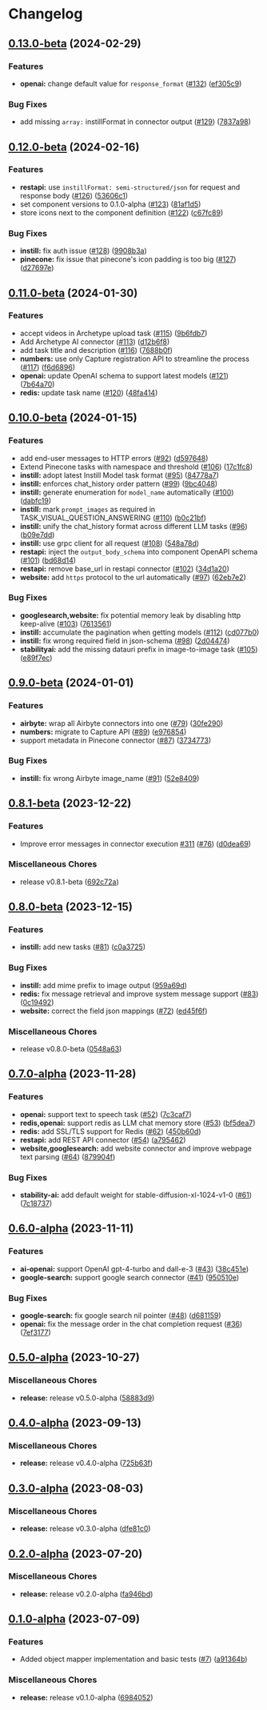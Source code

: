 # Changelog

## [0.13.0-beta](https://github.com/instill-ai/connector/compare/v0.12.0-beta...v0.13.0-beta) (2024-02-29)


### Features

* **openai:** change default value for `response_format` ([#132](https://github.com/instill-ai/connector/issues/132)) ([ef305c9](https://github.com/instill-ai/connector/commit/ef305c9c9ee36fd0a661843d461cbe348adc2ebe))


### Bug Fixes

* add missing `array:` instillFormat in connector output ([#129](https://github.com/instill-ai/connector/issues/129)) ([7837a98](https://github.com/instill-ai/connector/commit/7837a987cb3d50c5c9d20f01bba9bc3dd5f41253))

## [0.12.0-beta](https://github.com/instill-ai/connector/compare/v0.11.0-beta...v0.12.0-beta) (2024-02-16)


### Features

* **restapi:** use `instillFormat: semi-structured/json` for request and response body ([#126](https://github.com/instill-ai/connector/issues/126)) ([53606c1](https://github.com/instill-ai/connector/commit/53606c1d02aa0d5df18da867024a61f9f25e039a))
* set component versions to 0.1.0-alpha ([#123](https://github.com/instill-ai/connector/issues/123)) ([81af1d5](https://github.com/instill-ai/connector/commit/81af1d5942312c016028ad6b4c3054064a025db6))
* store icons next to the component definition ([#122](https://github.com/instill-ai/connector/issues/122)) ([c67fc89](https://github.com/instill-ai/connector/commit/c67fc89b43bccaf928d75f8c1cfab541a3456f86))


### Bug Fixes

* **instill:** fix auth issue ([#128](https://github.com/instill-ai/connector/issues/128)) ([9908b3a](https://github.com/instill-ai/connector/commit/9908b3ac2880207126ff0ae2c57e1abb619ab882))
* **pinecone:** fix issue that pinecone's icon padding is too big ([#127](https://github.com/instill-ai/connector/issues/127)) ([d27697e](https://github.com/instill-ai/connector/commit/d27697e4449c258bd3f7212cf1c551d0f3b01261))

## [0.11.0-beta](https://github.com/instill-ai/connector/compare/v0.10.0-beta...v0.11.0-beta) (2024-01-30)


### Features

* accept videos in Archetype upload task  ([#115](https://github.com/instill-ai/connector/issues/115)) ([9b6fdb7](https://github.com/instill-ai/connector/commit/9b6fdb7f9fee8b2eeacafad13855e75a79061c37))
* Add Archetype AI connector  ([#113](https://github.com/instill-ai/connector/issues/113)) ([d12b6f8](https://github.com/instill-ai/connector/commit/d12b6f8af48f9b88a2bed827cac630b5628f6992))
* add task title and description ([#116](https://github.com/instill-ai/connector/issues/116)) ([7688b0f](https://github.com/instill-ai/connector/commit/7688b0f3c8e5e65ae62fe61b21149db9bfb5d86b))
* **numbers:** use only Capture registration API to streamline the process ([#117](https://github.com/instill-ai/connector/issues/117)) ([f6d6896](https://github.com/instill-ai/connector/commit/f6d68968f8d9fc5cfb6e102167b96250dd75e340))
* **openai:** update OpenAI schema to support latest models ([#121](https://github.com/instill-ai/connector/issues/121)) ([7b64a70](https://github.com/instill-ai/connector/commit/7b64a702bd35bfa302b6a5c151f7455b49f1a967))
* **redis:** update task name ([#120](https://github.com/instill-ai/connector/issues/120)) ([48fa414](https://github.com/instill-ai/connector/commit/48fa414e611228b3d7c073071f1d74a67fa1f92c))

## [0.10.0-beta](https://github.com/instill-ai/connector/compare/v0.9.0-beta...v0.10.0-beta) (2024-01-15)


### Features

* add end-user messages to HTTP errors ([#92](https://github.com/instill-ai/connector/issues/92)) ([d597648](https://github.com/instill-ai/connector/commit/d597648972b4eda8216948f24eaa4b09f490c7df))
* Extend Pinecone tasks with namespace and threshold ([#106](https://github.com/instill-ai/connector/issues/106)) ([17c1fc8](https://github.com/instill-ai/connector/commit/17c1fc86cdab8b76fb973fb0c1e3e02d26908a7c))
* **instill:** adopt latest Instill Model task format ([#95](https://github.com/instill-ai/connector/issues/95)) ([84778a7](https://github.com/instill-ai/connector/commit/84778a7c209383b897cd73fe3a4d67354dd04eb9))
* **instill:** enforces chat_history order pattern ([#99](https://github.com/instill-ai/connector/issues/99)) ([9bc4048](https://github.com/instill-ai/connector/commit/9bc404800d3e60abcf0f7786146ad26014bb0d49))
* **instill:** generate enumeration for `model_name` automatically ([#100](https://github.com/instill-ai/connector/issues/100)) ([dabfc19](https://github.com/instill-ai/connector/commit/dabfc199fa3f45f8ddb33d58146bf756a656ba61))
* **instill:** mark `prompt_images` as required in TASK_VISUAL_QUESTION_ANSWERING ([#110](https://github.com/instill-ai/connector/issues/110)) ([b0c21bf](https://github.com/instill-ai/connector/commit/b0c21bf89b9c7188368152726bfa4d0b0f7fdb75))
* **instill:** unify the chat_history format across different LLM tasks ([#96](https://github.com/instill-ai/connector/issues/96)) ([b09e7dd](https://github.com/instill-ai/connector/commit/b09e7ddab1d176006f27157ca6c9ec552fdb36fe))
* **instill:** use grpc client for all request ([#108](https://github.com/instill-ai/connector/issues/108)) ([548a78d](https://github.com/instill-ai/connector/commit/548a78d9ac89312c2060f3a8fc285a991cd9dd5d))
* **restapi:** inject the `output_body_schema` into component OpenAPI schema ([#101](https://github.com/instill-ai/connector/issues/101)) ([bd68d14](https://github.com/instill-ai/connector/commit/bd68d14da5ce613a66d9a75da0f52594abb73c75))
* **restapi:** remove base_url in restapi connector ([#102](https://github.com/instill-ai/connector/issues/102)) ([34d1a20](https://github.com/instill-ai/connector/commit/34d1a20784b4069fbdf7681622426d3f5db57a07))
* **website:** add `https` protocol to the url automatically ([#97](https://github.com/instill-ai/connector/issues/97)) ([62eb7e2](https://github.com/instill-ai/connector/commit/62eb7e216c20f95df111d3b69e58685286e05729))


### Bug Fixes

* **googlesearch,website:** fix potential memory leak by disabling http keep-alive ([#103](https://github.com/instill-ai/connector/issues/103)) ([7613561](https://github.com/instill-ai/connector/commit/76135615c56ec1b6d554cc1102b27d2f16a066bd))
* **instill:** accumulate the pagination when getting models ([#112](https://github.com/instill-ai/connector/issues/112)) ([cd077b0](https://github.com/instill-ai/connector/commit/cd077b00fe0df8c27f1ea7ef9a33f9b5b8c92801))
* **instill:** fix wrong required field in json-schema ([#98](https://github.com/instill-ai/connector/issues/98)) ([2d04474](https://github.com/instill-ai/connector/commit/2d0447433b17e9ab25e6a273398c18c72138259f))
* **stabilityai:** add the missing datauri prefix in image-to-image task ([#105](https://github.com/instill-ai/connector/issues/105)) ([e89f7ec](https://github.com/instill-ai/connector/commit/e89f7ec3b5424eb30a00fd8e283437f4f056bc45))

## [0.9.0-beta](https://github.com/instill-ai/connector/compare/v0.8.1-beta...v0.9.0-beta) (2024-01-01)


### Features

* **airbyte:** wrap all Airbyte connectors into one ([#79](https://github.com/instill-ai/connector/issues/79)) ([30fe290](https://github.com/instill-ai/connector/commit/30fe2900bd9a74273e235ab5f6ab60b10e3376c3))
* **numbers:** migrate to Capture API ([#89](https://github.com/instill-ai/connector/issues/89)) ([e976854](https://github.com/instill-ai/connector/commit/e9768548d817ecc77cdfa5572e7663fb55fbfa7b))
* support metadata in Pinecone connector ([#87](https://github.com/instill-ai/connector/issues/87)) ([3734773](https://github.com/instill-ai/connector/commit/37347730cdd8dc25c34b7753cf8b6eb653b9e327))


### Bug Fixes

* **instill:** fix wrong Airbyte image_name ([#91](https://github.com/instill-ai/connector/issues/91)) ([52e8409](https://github.com/instill-ai/connector/commit/52e8409522437e0064627ddc7067a07615e9fe5f))

## [0.8.1-beta](https://github.com/instill-ai/connector/compare/v0.8.0-beta...v0.8.1-beta) (2023-12-22)


### Features

* Improve error messages in connector execution [#311](https://github.com/instill-ai/connector/issues/311)  ([#76](https://github.com/instill-ai/connector/issues/76)) ([d0dea69](https://github.com/instill-ai/connector/commit/d0dea69b3d0ccbfdfbcdef54a1e8fdbbefe264e4))


### Miscellaneous Chores

* release v0.8.1-beta ([692c72a](https://github.com/instill-ai/connector/commit/692c72a8070e3b97601e57bb414080c9ce9ad9b3))

## [0.8.0-beta](https://github.com/instill-ai/connector/compare/v0.7.0-alpha...v0.8.0-beta) (2023-12-15)


### Features

* **instill:** add new tasks ([#81](https://github.com/instill-ai/connector/issues/81)) ([c0a3725](https://github.com/instill-ai/connector/commit/c0a3725a8bfc5d0ed1cf063fa502ba9c1b8c869a))


### Bug Fixes

* **instill:** add mime prefix to image output ([959a69d](https://github.com/instill-ai/connector/commit/959a69d167d556792555ac1400198b4a3117748f))
* **redis:** fix message retrieval and improve system message support ([#83](https://github.com/instill-ai/connector/issues/83)) ([0c19492](https://github.com/instill-ai/connector/commit/0c19492e7fa67335a32ae556140b8db8c6ffd047))
* **website:** correct the field json mappings ([#72](https://github.com/instill-ai/connector/issues/72)) ([ed45f6f](https://github.com/instill-ai/connector/commit/ed45f6f6169f4117e564c79685ed828938f542d9))


### Miscellaneous Chores

* release v0.8.0-beta ([0548a63](https://github.com/instill-ai/connector/commit/0548a63ebc4d8c65322e121774346b8e126f9f67))

## [0.7.0-alpha](https://github.com/instill-ai/connector/compare/v0.6.0-alpha...v0.7.0-alpha) (2023-11-28)


### Features

* **openai:** support text to speech task ([#52](https://github.com/instill-ai/connector/issues/52)) ([7c3caf7](https://github.com/instill-ai/connector/commit/7c3caf76db144e6ee074f4d5f106b905fc3f68b5))
* **redis,openai:** support redis as LLM chat memory store ([#53](https://github.com/instill-ai/connector/issues/53)) ([bf5dea7](https://github.com/instill-ai/connector/commit/bf5dea7cf81d09637b638b3b11be003c08dd2da1))
* **redis:** add SSL/TLS support for Redis ([#62](https://github.com/instill-ai/connector/issues/62)) ([450b60d](https://github.com/instill-ai/connector/commit/450b60d30c7cd376cbd7e5ef81d6bedf278faf56))
* **restapi:** add REST API connector ([#54](https://github.com/instill-ai/connector/issues/54)) ([a795462](https://github.com/instill-ai/connector/commit/a795462922c7525d46ba3ae509447b29a8733226))
* **website,googlesearch:** add website connector and improve webpage text parsing ([#64](https://github.com/instill-ai/connector/issues/64)) ([879904f](https://github.com/instill-ai/connector/commit/879904f5e39d60cf487e1cea078a32b617042bc6))


### Bug Fixes

* **stability-ai:** add default weight for stable-diffusion-xl-1024-v1-0 ([#61](https://github.com/instill-ai/connector/issues/61)) ([7c18737](https://github.com/instill-ai/connector/commit/7c18737c606bb62e3a2b0bd3ee7e2d00047c849d))

## [0.6.0-alpha](https://github.com/instill-ai/connector/compare/v0.5.0-alpha...v0.6.0-alpha) (2023-11-11)


### Features

* **ai-openai:** support OpenAI gpt-4-turbo and dall-e-3 ([#43](https://github.com/instill-ai/connector/issues/43)) ([38c451e](https://github.com/instill-ai/connector/commit/38c451e532764a9f1ec5c25abe0d87f5078dcde1))
* **google-search:** support google search connector ([#41](https://github.com/instill-ai/connector/issues/41)) ([950510e](https://github.com/instill-ai/connector/commit/950510ea5a2bddbfa1d1ad9af8393ddd7bbca680))


### Bug Fixes

* **google-search:** fix google search nil pointer ([#48](https://github.com/instill-ai/connector/issues/48)) ([d681159](https://github.com/instill-ai/connector/commit/d6811595a1e79493f6cf78a1b40594b43523f4fd))
* **openai:** fix the message order in the chat completion request ([#36](https://github.com/instill-ai/connector/issues/36)) ([7ef3177](https://github.com/instill-ai/connector/commit/7ef3177c74149cc7818916dc4c81e90d0dbd84d3))

## [0.5.0-alpha](https://github.com/instill-ai/connector/compare/v0.4.0-alpha...v0.5.0-alpha) (2023-10-27)


### Miscellaneous Chores

* **release:** release v0.5.0-alpha ([58883d9](https://github.com/instill-ai/connector/commit/58883d9b112a6057f60ba530d749103f191b517a))

## [0.4.0-alpha](https://github.com/instill-ai/connector/compare/v0.3.0-alpha...v0.4.0-alpha) (2023-09-13)


### Miscellaneous Chores

* **release:** release v0.4.0-alpha ([725b63f](https://github.com/instill-ai/connector/commit/725b63f948366db1670b2b0d34a0309c5ebb06c6))

## [0.3.0-alpha](https://github.com/instill-ai/connector/compare/v0.2.0-alpha...v0.3.0-alpha) (2023-08-03)


### Miscellaneous Chores

* **release:** release v0.3.0-alpha ([dfe81c0](https://github.com/instill-ai/connector/commit/dfe81c05fea87a887f94628d3908251961c0058e))

## [0.2.0-alpha](https://github.com/instill-ai/connector/compare/v0.1.0-alpha...v0.2.0-alpha) (2023-07-20)


### Miscellaneous Chores

* **release:** release v0.2.0-alpha ([fa946bd](https://github.com/instill-ai/connector/commit/fa946bd6ad4984ecba92e5fd9d0c477bd7fe21ef))

## [0.1.0-alpha](https://github.com/instill-ai/connector/compare/v0.1.0-alpha...v0.1.0-alpha) (2023-07-09)


### Features

* Added object mapper implementation and basic tests ([#7](https://github.com/instill-ai/connector/issues/7)) ([a91364b](https://github.com/instill-ai/connector/commit/a91364b7e08866259296810743803341a2097612))


### Miscellaneous Chores

* **release:** release v0.1.0-alpha ([6984052](https://github.com/instill-ai/connector/commit/6984052f8e5a80201b90e82580f10f8872c86d7e))
